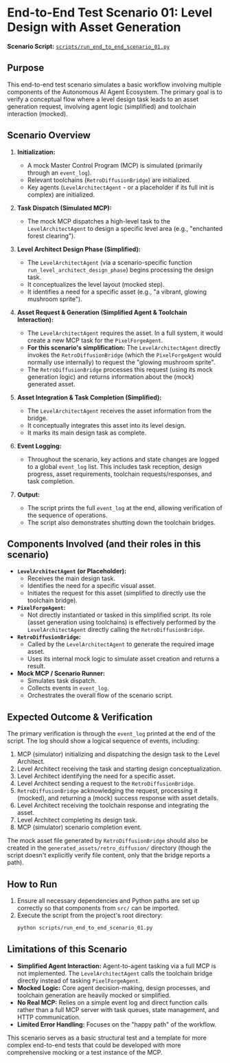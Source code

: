 # End-to-End Test Scenario 01: Level Design with Asset Generation

**Scenario Script:** [`scripts/run_end_to_end_scenario_01.py`](../../scripts/run_end_to_end_scenario_01.py)

## Purpose

This end-to-end test scenario simulates a basic workflow involving multiple components of the Autonomous AI Agent Ecosystem. The primary goal is to verify a conceptual flow where a level design task leads to an asset generation request, involving agent logic (simplified) and toolchain interaction (mocked).

## Scenario Overview

1.  **Initialization:**
    *   A mock Master Control Program (MCP) is simulated (primarily through an `event_log`).
    *   Relevant toolchains (`RetroDiffusionBridge`) are initialized.
    *   Key agents (`LevelArchitectAgent` - or a placeholder if its full init is complex) are initialized.

2.  **Task Dispatch (Simulated MCP):**
    *   The mock MCP dispatches a high-level task to the `LevelArchitectAgent` to design a specific level area (e.g., "enchanted forest clearing").

3.  **Level Architect Design Phase (Simplified):**
    *   The `LevelArchitectAgent` (via a scenario-specific function `run_level_architect_design_phase`) begins processing the design task.
    *   It conceptualizes the level layout (mocked step).
    *   It identifies a need for a specific asset (e.g., "a vibrant, glowing mushroom sprite").

4.  **Asset Request & Generation (Simplified Agent & Toolchain Interaction):**
    *   The `LevelArchitectAgent` requires the asset. In a full system, it would create a new MCP task for the `PixelForgeAgent`.
    *   **For this scenario's simplification:** The `LevelArchitectAgent` directly invokes the `RetroDiffusionBridge` (which the `PixelForgeAgent` would normally use internally) to request the "glowing mushroom sprite".
    *   The `RetroDiffusionBridge` processes this request (using its mock generation logic) and returns information about the (mock) generated asset.

5.  **Asset Integration & Task Completion (Simplified):**
    *   The `LevelArchitectAgent` receives the asset information from the bridge.
    *   It conceptually integrates this asset into its level design.
    *   It marks its main design task as complete.

6.  **Event Logging:**
    *   Throughout the scenario, key actions and state changes are logged to a global `event_log` list. This includes task reception, design progress, asset requirements, toolchain requests/responses, and task completion.

7.  **Output:**
    *   The script prints the full `event_log` at the end, allowing verification of the sequence of operations.
    *   The script also demonstrates shutting down the toolchain bridges.

## Components Involved (and their roles in this scenario)

*   **`LevelArchitectAgent` (or Placeholder):**
    *   Receives the main design task.
    *   Identifies the need for a specific visual asset.
    *   Initiates the request for this asset (simplified to directly use the toolchain bridge).
*   **`PixelForgeAgent`:**
    *   Not directly instantiated or tasked in this simplified script. Its role (asset generation using toolchains) is effectively performed by the `LevelArchitectAgent` directly calling the `RetroDiffusionBridge`.
*   **`RetroDiffusionBridge`:**
    *   Called by the `LevelArchitectAgent` to generate the required image asset.
    *   Uses its internal mock logic to simulate asset creation and returns a result.
*   **Mock MCP / Scenario Runner:**
    *   Simulates task dispatch.
    *   Collects events in `event_log`.
    *   Orchestrates the overall flow of the scenario script.

## Expected Outcome & Verification

The primary verification is through the `event_log` printed at the end of the script. The log should show a logical sequence of events, including:
1.  MCP (simulator) initializing and dispatching the design task to the Level Architect.
2.  Level Architect receiving the task and starting design conceptualization.
3.  Level Architect identifying the need for a specific asset.
4.  Level Architect sending a request to the `RetroDiffusionBridge`.
5.  `RetroDiffusionBridge` acknowledging the request, processing it (mocked), and returning a (mock) success response with asset details.
6.  Level Architect receiving the toolchain response and integrating the asset.
7.  Level Architect completing its design task.
8.  MCP (simulator) scenario completion event.

The mock asset file generated by `RetroDiffusionBridge` should also be created in the `generated_assets/retro_diffusion/` directory (though the script doesn't explicitly verify file content, only that the bridge reports a path).

## How to Run

1.  Ensure all necessary dependencies and Python paths are set up correctly so that components from `src/` can be imported.
2.  Execute the script from the project's root directory:
    ```bash
    python scripts/run_end_to_end_scenario_01.py
    ```

## Limitations of this Scenario

*   **Simplified Agent Interaction:** Agent-to-agent tasking via a full MCP is not implemented. The `LevelArchitectAgent` calls the toolchain bridge directly instead of tasking `PixelForgeAgent`.
*   **Mocked Logic:** Core agent decision-making, design processes, and toolchain generation are heavily mocked or simplified.
*   **No Real MCP:** Relies on a simple event log and direct function calls rather than a full MCP server with task queues, state management, and HTTP communication.
*   **Limited Error Handling:** Focuses on the "happy path" of the workflow.

This scenario serves as a basic structural test and a template for more complex end-to-end tests that could be developed with more comprehensive mocking or a test instance of the MCP.